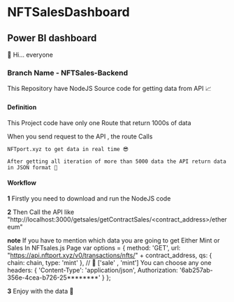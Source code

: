 # NFTSalesDashboard

## Power BI dashboard


 🤩 Hi... everyone 

### Branch Name - NFTSales-Backend

This Repository have NodeJS Source code for getting data from API 📈

#### Definition

This Project code have only one Route that return 1000s of data 

When you send request to the API  , the route Calls
 
    NFTport.xyz to get data in real time 😎
    
    After getting all iteration of more than 5000 data the API return data in JSON format 🤑

#### Workflow

 **1** Firstly you need to download and run the NodeJS code
 
 **2** Then Call the API like "http://localhost:3000/getsales/getContractSales/<contract_address>/ethereum"
 
 **note** If you have to mention which data you are going to get Either Mint or Sales
          In NFTsales.js Page
           var options = {
            method: 'GET',
            url: "https://api.nftport.xyz/v0/transactions/nfts/" + contract_address,
            qs: { chain: chain, type: 'mint' },  // 👾 ['sale' , 'mint']  You can choose any one
            headers: {
                'Content-Type': 'application/json',
                Authorization: '6ab257ab-356e-4cea-b726-25********'
            }
        };
 
 **3** Enjoy with the data 🥵




